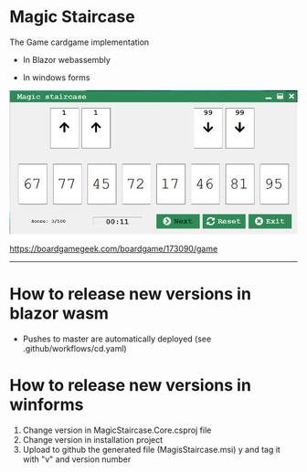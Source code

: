# Magic Staircase

The Game cardgame implementation 

- In Blazor webassembly 

- In windows forms

![winforms](resources/winforms-main.JPG)

https://boardgamegeek.com/boardgame/173090/game

---

# How to release new versions in blazor wasm

- Pushes to master are automatically deployed (see .github/workflows/cd.yaml)

# How to release new versions in winforms

1. Change version in MagicStaircase.Core.csproj file
2. Change version in installation project
3. Upload to github the generated file (MagisStaircase.msi) y and tag it with "v" and version number

